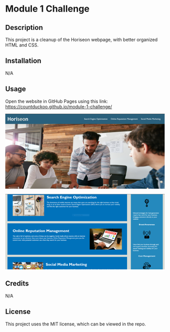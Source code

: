 # Module 1 Challenge

## Description

This project is a cleanup of the Horiseon webpage, with better organized HTML and CSS. 

## Installation

N/A

## Usage

Open the website in GitHub Pages using this link: https://countduckoo.github.io/module-1-challenge/

![Upper Website Screenshot](assets/images/WebsiteScreenshot11-2.PNG)

![Lower Website Screenshot](assets/images/AnotherWebsiteScreenshot11-2.PNG)

## Credits

N/A

## License

This project uses the MIT license, which can be viewed in the repo.